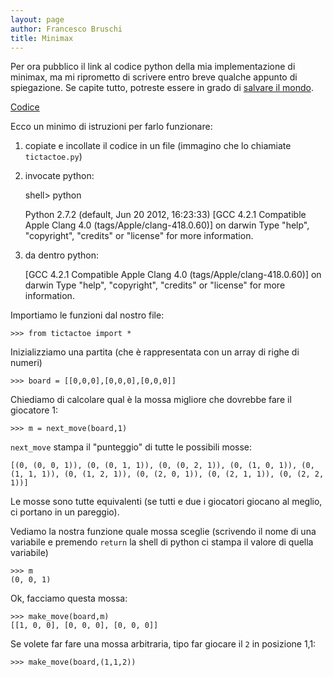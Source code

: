 ```yaml
---
layout: page
author: Francesco Bruschi
title: Minimax
---
```


Per ora pubblico il link al codice python della mia implementazione di minimax, ma mi riprometto di scrivere entro breve qualche appunto di spiegazione.
Se capite tutto, potreste essere in grado di [salvare il mondo](http://www.youtube.com/watch?v=NHWjlCaIrQo).

[Codice](https://gist.github.com/4554768)

Ecco un minimo di istruzioni per farlo funzionare:

1) copiate e incollate il codice in un file (immagino che lo chiamiate `tictactoe.py`)
2) invocate python:

    shell> python

    Python 2.7.2 (default, Jun 20 2012, 16:23:33) 
    [GCC 4.2.1 Compatible Apple Clang 4.0 (tags/Apple/clang-418.0.60)] on darwin
    Type "help", "copyright", "credits" or "license" for more information.
    


3) da dentro python:

    [GCC 4.2.1 Compatible Apple Clang 4.0 (tags/Apple/clang-418.0.60)] on darwin
    Type "help", "copyright", "credits" or "license" for more information.

Importiamo le funzioni dal nostro file:

    >>> from tictactoe import *

Inizializziamo una partita (che è rappresentata con un array di righe di numeri)

    >>> board = [[0,0,0],[0,0,0],[0,0,0]]

Chiediamo di calcolare qual è la mossa migliore che dovrebbe fare il giocatore 1:

    >>> m = next_move(board,1)

`next_move` stampa il "punteggio" di tutte le possibili mosse:

    [(0, (0, 0, 1)), (0, (0, 1, 1)), (0, (0, 2, 1)), (0, (1, 0, 1)), (0, (1, 1, 1)), (0, (1, 2, 1)), (0, (2, 0, 1)), (0, (2, 1, 1)), (0, (2, 2, 1))]

Le mosse sono tutte equivalenti (se tutti e due i giocatori giocano al meglio, ci portano in un pareggio).

Vediamo la nostra funzione quale mossa sceglie (scrivendo il nome di una variabile e premendo `return` la shell di python ci stampa il valore di quella variabile)

    >>> m
    (0, 0, 1)

Ok, facciamo questa mossa:

    >>> make_move(board,m)
    [[1, 0, 0], [0, 0, 0], [0, 0, 0]]

Se volete far fare una mossa arbitraria, tipo far giocare il `2` in posizione 1,1:

    >>> make_move(board,(1,1,2))


